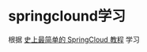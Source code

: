 # springclound学习
根据 [史上最简单的 SpringCloud 教程](http://blog.csdn.net/forezp/article/details/70148833) 学习